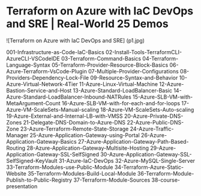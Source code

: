# Terraform on Azure with IaC DevOps and SRE | Real-World 25 Demos
![Terraform on Azure with IaC DevOps and SRE] (p1.jpg)

001-Infrastructure-as-Code-IaC-Basics
02-Install-Tools-TerraformCLI-AzureCLI-VSCodeIDE
03-Terraform-Command-Basics
04-Terraform-Language-Syntax
05-Terraform-Provider-Resource-Block-Basics
06-Azure-Terraform-VsCode-Plugin
07-Multiple-Provider-Configurations
08-Providers-Dependency-Lock-File
09-Resource-Syntax-and-Behavior
10-Azure-Virtual-Network-4Tier
11-Azure-Linux-Virtual-Machine
12-Azure-Bastion-Service-and-Host
13-Azure-Standard-LoadBalancer-Basic
14-Azure-Standard-LoadBalancer-Inbound-NATRules
15-Azure-SLB-VM-with-MetaArgument-Count
16-Azure-SLB-VM-with-for-each-and-for-loops
17-Azure-VM-ScaleSets-Manual-scaling
18-Azure-VM-ScaleSets-Auto-scaling
19-Azure-External-and-Internal-LB-with-VMSS
20-Azure-Private-DNS-Zones
21-Delegate-DNS-Domain-to-Azure-DNS
22-Azure-Public-DNS-Zone
23-Azure-Terraform-Remote-State-Storage
24-Azure-Traffic-Manager
25-Azure-Application-Gateway-using-Portal
26-Azure-Application-Gateway-Basics
27-Azure-Application-Gateway-Path-Based-Routing
28-Azure-Application-Gateway-Multisite-Hosting
29-Azure-Application-Gateway-SSL-SelfSigned
30-Azure-Application-Gateway-SSL-SelfSigned-KeyVault
31-Azure-IaC-DevOps
32-Azure-MySQL-Single-Server
33-Terraform-Modules-use-Public-Module
34-Terraform-Azure-Static-Website
35-Terraform-Modules-Build-Local-Module
36-Terraform-Module-Publish-to-Public-Registry
37-Terraform-Module-Sources
38-course-presentation
